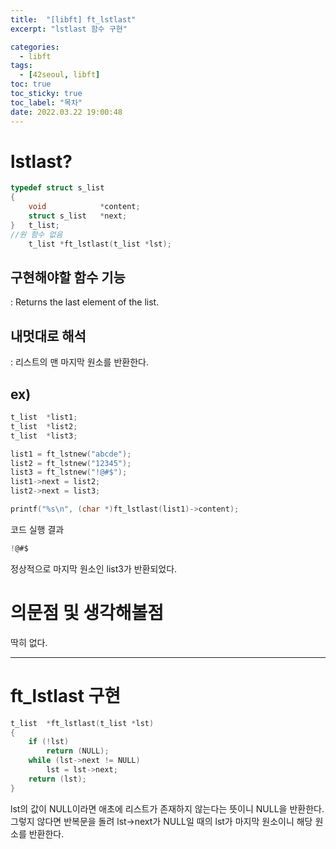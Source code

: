 ```yaml
---
title:  "[libft] ft_lstlast"
excerpt: "lstlast 함수 구현"

categories:
  - libft
tags:
  - [42seoul, libft]
toc: true
toc_sticky: true
toc_label: "목차"
date: 2022.03.22 19:00:48
---
```


# lstlast?

```c
typedef struct s_list
{
	void			*content;
	struct s_list	*next;
}	t_list;
//원 함수 없음
    t_list *ft_lstlast(t_list *lst);
```

## 구현해야할 함수 기능    
:  Returns the last element of the list.    

## 내멋대로 해석    
:  리스트의 맨 마지막 원소를 반환한다.    

## ex)    
```c
t_list	*list1;
t_list	*list2;
t_list	*list3;

list1 = ft_lstnew("abcde");
list2 = ft_lstnew("12345");
list3 = ft_lstnew("!@#$");
list1->next = list2;
list2->next = list3;

printf("%s\n", (char *)ft_lstlast(list1)->content);
```
코드 실행 결과
```c
!@#$
```
정상적으로 마지막 원소인 list3가 반환되었다.    

# 의문점 및 생각해볼점    
딱히 없다.    

***

# ft_lstlast 구현

```c
t_list	*ft_lstlast(t_list *lst)
{
	if (!lst)
		return (NULL);
	while (lst->next != NULL)
		lst = lst->next;
	return (lst);
}

```
lst의 값이 NULL이라면 애초에 리스트가 존재하지 않는다는 뜻이니 NULL을 반환한다.    
그렇지 않다면 반복문을 돌려 lst->next가 NULL일 때의 lst가 마지막 원소이니 해당 원소를 반환한다.    

